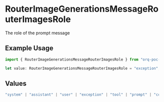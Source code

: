 # RouterImageGenerationsMessageRouterImagesRole

The role of the prompt message

## Example Usage

```typescript
import { RouterImageGenerationsMessageRouterImagesRole } from "orq-poc-typescript2/models/operations";

let value: RouterImageGenerationsMessageRouterImagesRole = "exception";
```

## Values

```typescript
"system" | "assistant" | "user" | "exception" | "tool" | "prompt" | "correction" | "expected_output"
```